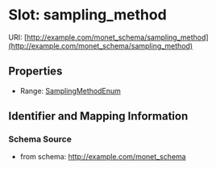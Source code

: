 # Slot: sampling_method

URI: [http://example.com/monet_schema/sampling_method](http://example.com/monet_schema/sampling_method)



<!-- no inheritance hierarchy -->


## Properties

 * Range: [SamplingMethodEnum](SamplingMethodEnum.md)



## Identifier and Mapping Information







### Schema Source


* from schema: http://example.com/monet_schema



